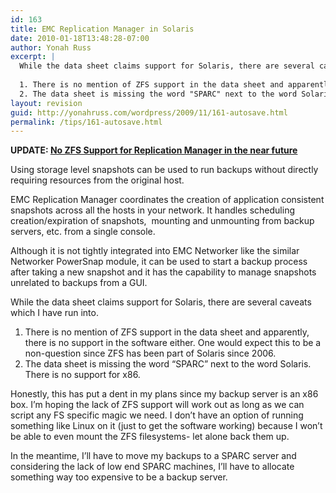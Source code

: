```yaml
---
id: 163
title: EMC Replication Manager in Solaris
date: 2010-01-18T13:48:28-07:00
author: Yonah Russ
excerpt: |
  While the data sheet claims support for Solaris, there are several caveats which I have run into.
  
  1. There is no mention of ZFS support in the data sheet and apparently, there is no support in the software either. One would expect this to be a non-question since ZFS has been part of Solaris since 2006.
  2. The data sheet is missing the word "SPARC" next to the word Solaris. There is no support for x86.
layout: revision
guid: http://yonahruss.com/wordpress/2009/11/161-autosave.html
permalink: /tips/161-autosave.html
---
```

**UPDATE: [No ZFS Support for Replication Manager in the near future](http://www.yonahruss.com/storage/no-zfs-support-for-emc-replication-manager.html)**

Using storage level snapshots can be used to run backups without directly requiring resources from the original host.

EMC Replication Manager coordinates the creation of application consistent snapshots across all the hosts in your network. It handles scheduling creation/expiration of snapshots,  mounting and unmounting from backup servers, etc. from a single console.

Although it is not tightly integrated into EMC Networker like the similar Networker PowerSnap module, it can be used to start a backup process after taking a new snapshot and it has the capability to manage snapshots unrelated to backups from a GUI.

While the data sheet claims support for Solaris, there are several caveats which I have run into.

  1. There is no mention of ZFS support in the data sheet and apparently, there is no support in the software either. One would expect this to be a non-question since ZFS has been part of Solaris since 2006.
  2. The data sheet is missing the word &#8220;SPARC&#8221; next to the word Solaris. There is no support for x86.

Honestly, this has put a dent in my plans since my backup server is an x86 box. I&#8217;m hoping the lack of ZFS support will work out as long as we can script any FS specific magic we need. I don&#8217;t have an option of running something like Linux on it (just to get the software working) because I won&#8217;t be able to even mount the ZFS filesystems- let alone back them up.

In the meantime, I&#8217;ll have to move my backups to a SPARC server and considering the lack of low end SPARC machines, I&#8217;ll have to allocate something way too expensive to be a backup server.